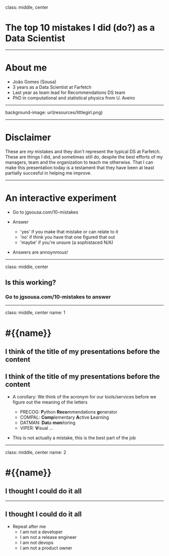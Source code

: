 class: middle, center

# The top 10 mistakes I did (do?) as a Data Scientist

---

# About me

* João Gomes (Sousa)
* 3 years as a Data Scientist at Farfetch
* Last year as team lead for Recommendations DS team
* PhD in computational and statistical physics from U. Aveiro

---

background-image: url(resources/littlegirl.png)

---

# Disclaimer

These are *my* mistakes and they don't represent the typical DS at Farfetch. These are things I did, and sometimes still do, despite the best efforts of my managers, team and the organization to teach me otherwise. That I can make this presentation today is a testament that they have been at least partially succesful in helping me improve.

---

# An interactive experiment

* Go to jgsousa.com/10-mistakes
* Answer
	* 'yes' if you make that mistake or can relate to it
	* 'no' if think you have that one figured that out
	* 'maybe' if you're unsure (a sophistaced N/A)

* Answers are annoynmous!

<!-- TODO: Insert quote about data here-->

---

class: middle, center
## Is this working?
### Go to jgsousa.com/10-mistakes to answer

---

class: middle, center
name: 1

# #{{name}}
## I think of the title of my presentations before the content
<inline-stats stats=vote-stats></inline-stats>
---

## I think of the title of my presentations before the content

* A corollary: We think of the acronym for our tools/services before we figure out the meaning of the letters
	* PRECOG: **P**ython **Reco**mmendations **g**enerator
	* COMPAL: **Comp**lementary **A**ctive **L**earning
	* DATMAN: **Dat**a **mon**itoring
	* VIPER: **V**isual ...

* This is not actually a mistake, this is the best part of the job

---

class: middle, center
name: 2

# #{{name}}
## I thought I could do it all

---

## I thought I could do it all

* Repeat after me
	* I am not a developer
	* I am not a release engineer
	* I am not devops
	* I am not a product owner


